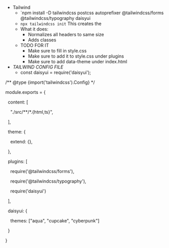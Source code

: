 - Tailwind
	- `npm install -D tailwindcss postcss autoprefixer @tailwindcss/forms @tailwindcss/typography daisyui
	- `npx tailwindcss init` This creates the 
	- What it does:
		- Normalizes all headers to same size
		- Adds classes
	- TODO FOR IT 
		- Make sure to fill in style.css
		- Make sure to add it to style.css under plugins
		- Make sure to add data-theme under index.html
- *TAILWIND CONFIG FILE*
	- const daisyui = require('daisyui');

  

/** @type {import('tailwindcss').Config} */

module.exports = {

  content: [

    "./src/**/*.{html,ts}",

  ],

  theme: {

    extend: {},

  },

  plugins: [

    require('@tailwindcss/forms'),

    require('@tailwindcss/typography'),

    require('daisyui')

  ],

  daisyui: {

    themes: ["aqua", "cupcake", "cyberpunk"]

  }

}

